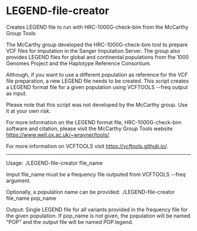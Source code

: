 # LEGEND-file-creator
Creates LEGEND file to run with HRC-1000G-check-bim from the McCarthy Group Tools

The McCarthy group developed the HRC-1000G-check-bim tool to prepare VCF files for imputation
in the Sanger Imputation Server. The group also provides LEGEND files for global and continental
populations from fhe 1000 Genomes Project and the Haplotype Reference Consortium.

Although, if you want to use a different population as reference for the VCF file preparation, a
new LEGEND file needs to be created. This script creates a LEGEND format file for a given population
using VCFTOOLS --freq output as input.

Please note that this script was not developed by the McCarthy group.
Use it at your own risk.

For more information on the LEGEND format file, HRC-1000G-check-bim software and citation,
please visit the McCarthy Group Tools website https://www.well.ox.ac.uk/~wrayner/tools/.

For more information on VCFTOOLS visit https://vcftools.github.io/.

------------------------------------------------------------------------------------------------------

Usage:
  ./LEGEND-file-creator file_name

Imput file_name must be a frequency file outputed from VCFTOOLS --freq argument.

Optionally, a population name can be provided:
  ./LEGEND-file-creator file_name pop_name

Output:
Single LEGEND file for all variants provided in the frequency file for the given population.
If pop_name is not given, the population will be named "POP" and the output file will be named POP.legend.

